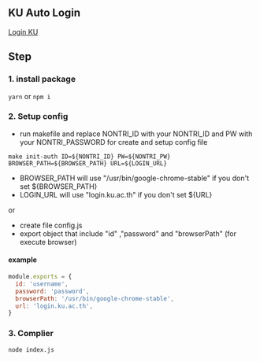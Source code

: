 ## KU Auto Login

[Login KU](https://login.ku.th)

## Step

### 1. install package

`yarn` or `npm i`

### 2. Setup config

- run makefile and replace NONTRI_ID with your NONTRI_ID and PW with your NONTRI_PASSWORD for create and setup config file

```
make init-auth ID=${NONTRI_ID} PW=${NONTRI_PW} BROWSER_PATH=${BROWSER_PATH} URL=${LOGIN_URL}
```

- BROWSER_PATH will use "/usr/bin/google-chrome-stable" if you don't set ${BROWSER_PATH}
- LOGIN_URL will use "login.ku.ac.th" if you don't set ${URL}

or

- create file config.js
- export object that include "id" ,"password" and "browserPath" (for execute browser)

#### example

```javascript
module.exports = {
  id: 'username',
  password: 'password',
  browserPath: '/usr/bin/google-chrome-stable',
  url: 'login.ku.ac.th',
}
```

### 3. Complier

```
node index.js
```
